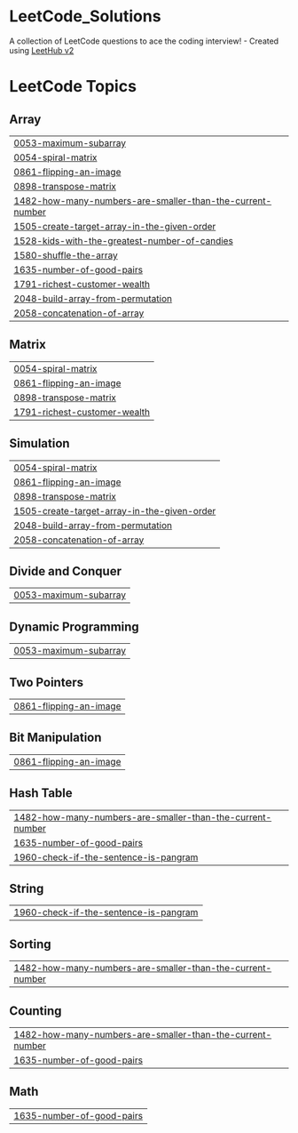 # LeetCode_Solutions
A collection of LeetCode questions to ace the coding interview! - Created using [LeetHub v2](https://github.com/arunbhardwaj/LeetHub-2.0)

<!---LeetCode Topics Start-->
# LeetCode Topics
## Array
|  |
| ------- |
| [0053-maximum-subarray](https://github.com/Projectwithhima/LeetCode_Solutions/tree/master/0053-maximum-subarray) |
| [0054-spiral-matrix](https://github.com/Projectwithhima/LeetCode_Solutions/tree/master/0054-spiral-matrix) |
| [0861-flipping-an-image](https://github.com/Projectwithhima/LeetCode_Solutions/tree/master/0861-flipping-an-image) |
| [0898-transpose-matrix](https://github.com/Projectwithhima/LeetCode_Solutions/tree/master/0898-transpose-matrix) |
| [1482-how-many-numbers-are-smaller-than-the-current-number](https://github.com/Projectwithhima/LeetCode_Solutions/tree/master/1482-how-many-numbers-are-smaller-than-the-current-number) |
| [1505-create-target-array-in-the-given-order](https://github.com/Projectwithhima/LeetCode_Solutions/tree/master/1505-create-target-array-in-the-given-order) |
| [1528-kids-with-the-greatest-number-of-candies](https://github.com/Projectwithhima/LeetCode_Solutions/tree/master/1528-kids-with-the-greatest-number-of-candies) |
| [1580-shuffle-the-array](https://github.com/Projectwithhima/LeetCode_Solutions/tree/master/1580-shuffle-the-array) |
| [1635-number-of-good-pairs](https://github.com/Projectwithhima/LeetCode_Solutions/tree/master/1635-number-of-good-pairs) |
| [1791-richest-customer-wealth](https://github.com/Projectwithhima/LeetCode_Solutions/tree/master/1791-richest-customer-wealth) |
| [2048-build-array-from-permutation](https://github.com/Projectwithhima/LeetCode_Solutions/tree/master/2048-build-array-from-permutation) |
| [2058-concatenation-of-array](https://github.com/Projectwithhima/LeetCode_Solutions/tree/master/2058-concatenation-of-array) |
## Matrix
|  |
| ------- |
| [0054-spiral-matrix](https://github.com/Projectwithhima/LeetCode_Solutions/tree/master/0054-spiral-matrix) |
| [0861-flipping-an-image](https://github.com/Projectwithhima/LeetCode_Solutions/tree/master/0861-flipping-an-image) |
| [0898-transpose-matrix](https://github.com/Projectwithhima/LeetCode_Solutions/tree/master/0898-transpose-matrix) |
| [1791-richest-customer-wealth](https://github.com/Projectwithhima/LeetCode_Solutions/tree/master/1791-richest-customer-wealth) |
## Simulation
|  |
| ------- |
| [0054-spiral-matrix](https://github.com/Projectwithhima/LeetCode_Solutions/tree/master/0054-spiral-matrix) |
| [0861-flipping-an-image](https://github.com/Projectwithhima/LeetCode_Solutions/tree/master/0861-flipping-an-image) |
| [0898-transpose-matrix](https://github.com/Projectwithhima/LeetCode_Solutions/tree/master/0898-transpose-matrix) |
| [1505-create-target-array-in-the-given-order](https://github.com/Projectwithhima/LeetCode_Solutions/tree/master/1505-create-target-array-in-the-given-order) |
| [2048-build-array-from-permutation](https://github.com/Projectwithhima/LeetCode_Solutions/tree/master/2048-build-array-from-permutation) |
| [2058-concatenation-of-array](https://github.com/Projectwithhima/LeetCode_Solutions/tree/master/2058-concatenation-of-array) |
## Divide and Conquer
|  |
| ------- |
| [0053-maximum-subarray](https://github.com/Projectwithhima/LeetCode_Solutions/tree/master/0053-maximum-subarray) |
## Dynamic Programming
|  |
| ------- |
| [0053-maximum-subarray](https://github.com/Projectwithhima/LeetCode_Solutions/tree/master/0053-maximum-subarray) |
## Two Pointers
|  |
| ------- |
| [0861-flipping-an-image](https://github.com/Projectwithhima/LeetCode_Solutions/tree/master/0861-flipping-an-image) |
## Bit Manipulation
|  |
| ------- |
| [0861-flipping-an-image](https://github.com/Projectwithhima/LeetCode_Solutions/tree/master/0861-flipping-an-image) |
## Hash Table
|  |
| ------- |
| [1482-how-many-numbers-are-smaller-than-the-current-number](https://github.com/Projectwithhima/LeetCode_Solutions/tree/master/1482-how-many-numbers-are-smaller-than-the-current-number) |
| [1635-number-of-good-pairs](https://github.com/Projectwithhima/LeetCode_Solutions/tree/master/1635-number-of-good-pairs) |
| [1960-check-if-the-sentence-is-pangram](https://github.com/Projectwithhima/LeetCode_Solutions/tree/master/1960-check-if-the-sentence-is-pangram) |
## String
|  |
| ------- |
| [1960-check-if-the-sentence-is-pangram](https://github.com/Projectwithhima/LeetCode_Solutions/tree/master/1960-check-if-the-sentence-is-pangram) |
## Sorting
|  |
| ------- |
| [1482-how-many-numbers-are-smaller-than-the-current-number](https://github.com/Projectwithhima/LeetCode_Solutions/tree/master/1482-how-many-numbers-are-smaller-than-the-current-number) |
## Counting
|  |
| ------- |
| [1482-how-many-numbers-are-smaller-than-the-current-number](https://github.com/Projectwithhima/LeetCode_Solutions/tree/master/1482-how-many-numbers-are-smaller-than-the-current-number) |
| [1635-number-of-good-pairs](https://github.com/Projectwithhima/LeetCode_Solutions/tree/master/1635-number-of-good-pairs) |
## Math
|  |
| ------- |
| [1635-number-of-good-pairs](https://github.com/Projectwithhima/LeetCode_Solutions/tree/master/1635-number-of-good-pairs) |
<!---LeetCode Topics End-->